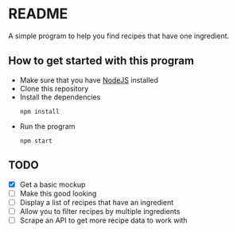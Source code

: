 # README

A simple program to help you find recipes that have one ingredient.

## How to get started with this program

- Make sure that you have [NodeJS](https://nodejs.org/en/) installed
- Clone this repository
- Install the dependencies
  ```
  npm install
  ```
- Run the program
  ```
  npm start
  ```

## TODO

- [x] Get a basic mockup
- [ ] Make this good looking
- [ ] Display a list of recipes that have an ingredient
- [ ] Allow you to filter recipes by multiple ingredients
- [ ] Scrape an API to get more recipe data to work with